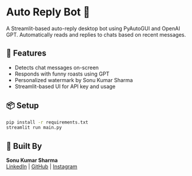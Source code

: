 # Auto Reply Bot 🤖

A Streamlit-based auto-reply desktop bot using PyAutoGUI and OpenAI GPT. Automatically reads and replies to chats based on recent messages.

## 🚀 Features

- Detects chat messages on-screen
- Responds with funny roasts using GPT
- Personalized watermark by Sonu Kumar Sharma
- Streamlit-based UI for API key and usage

## 📦 Setup

```bash
pip install -r requirements.txt
streamlit run main.py
```

## 🧠 Built By

**Sonu Kumar Sharma**  
[LinkedIn](https://www.linkedin.com/in/sonukumars) | [GitHub](https://github.com/Golu1464) | [Instagram](https://instagram.com/sonukumars)